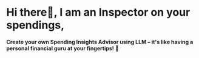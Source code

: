 <p>
  <h1 align="left"><b>Hi there👋, I am an Inspector on your spendings,</b></h1>
</p>
<a align="left"><b>Create your own Spending Insights Advisor using LLM – it's like having a personal financial guru at your fingertips! 🚀</b></a>
